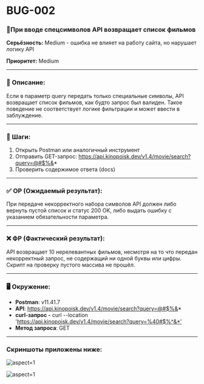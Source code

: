 # BUG-002

### 🐞При вводе спецсимволов API возвращает список фильмов   

**Серьёзность:** Medium - ошибка не влияет на работу сайта, но нарушает логику API 

**Приоритет:** Medium

---

### 📄 Описание:

Если в параметр query передать только специальные символы, API возвращает список фильмов, как будто запрос был валиден. Такое поведение не соответствует логике фильтрации и может ввести в заблуждение.  

---

### 📌 Шаги:

1. Открыть Postman или аналогичный инструмент
2. Отправить GET-запрос: https://api.kinopoisk.dev/v1.4/movie/search?query=@#$%&*
3. Проверить содержимое ответа (docs)  

---

### ✅ ОР (Ожидаемый результат):

При передаче некорректного набора символов API должен либо вернуть пустой список и статус 200 OK, либо выдать ошибку с указанием обязательности параметра.  

---

### ❌ ФР (Фактический результат):

API возвращает 10 нерелевантных фильмов, несмотря на то что передан некорректный запрос, не содержащий ни одной буквы или цифры. Скрипт на проверку пустого массива не прошёл.  

---

### 🖥 Окружение:

- **Postman**: v11.41.7  
- **API**: https://api.kinopoisk.dev/v1.4/movie/search?query=@#$%&*
- **curl-запрос -** curl --location 'https://api.kinopoisk.dev/v1.4/movie/search?query=%40#$%^&*’
- **Метод запроса**: GET

---

### **Скриншоты приложены ниже:**

 ![](/api/attachments.redirect?id=a79e939f-1274-49a4-9525-092de0a124a1 "aspect=1")

 ![](/api/attachments.redirect?id=35a242f6-4d08-492e-95cd-d4fbe202723f "aspect=1")


